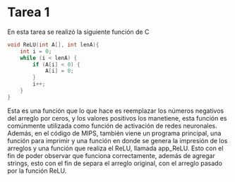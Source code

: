 # Tarea 1
En esta tarea se realizó la siguiente función de C
```c
void ReLU(int A[], int lenA){
    int i = 0;
    while (i < lenA) {
        if (A[i] < 0) {
            A[i] = 0;
        }
        i++;
    }
}
```
Esta es una función que lo que hace es reemplazar los números negativos del arreglo por ceros, y los valores positivos los manetiene, esta función es comúnmente utilizada como función de activación de redes neuronales.
Además, en el código de MIPS, también viene un programa principal, una función para imprimir y una función en donde se genera la impresión de los arreglos y una función que realiza el ReLU, llamada app_ReLU. Esto con el fin de poder observar que funciona correctamente, además de agregar strings, esto con el fin de separa el arreglo original, con el arreglo pasado por la función ReLU.